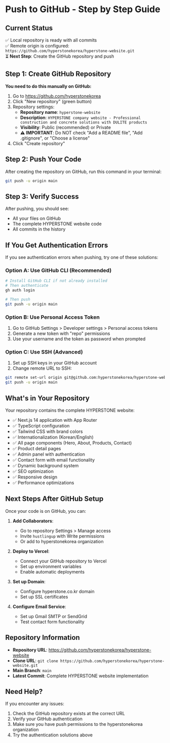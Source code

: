 # Push to GitHub - Step by Step Guide

## Current Status
✅ Local repository is ready with all commits  
✅ Remote origin is configured: `https://github.com/hyperstonekorea/hyperstone-website.git`  
⏳ **Next Step**: Create the GitHub repository and push

## Step 1: Create GitHub Repository

**You need to do this manually on GitHub:**

1. Go to https://github.com/hyperstonekorea
2. Click "New repository" (green button)
3. Repository settings:
   - **Repository name**: `hyperstone-website`
   - **Description**: `HYPERSTONE company website - Professional construction and concrete solutions with DULITE products`
   - **Visibility**: Public (recommended) or Private
   - **⚠️ IMPORTANT**: Do NOT check "Add a README file", "Add .gitignore", or "Choose a license"
4. Click "Create repository"

## Step 2: Push Your Code

After creating the repository on GitHub, run this command in your terminal:

```bash
git push -u origin main
```

## Step 3: Verify Success

After pushing, you should see:
- All your files on GitHub
- The complete HYPERSTONE website code
- All commits in the history

## If You Get Authentication Errors

If you see authentication errors when pushing, try one of these solutions:

### Option A: Use GitHub CLI (Recommended)
```bash
# Install GitHub CLI if not already installed
# Then authenticate
gh auth login

# Then push
git push -u origin main
```

### Option B: Use Personal Access Token
1. Go to GitHub Settings > Developer settings > Personal access tokens
2. Generate a new token with "repo" permissions
3. Use your username and the token as password when prompted

### Option C: Use SSH (Advanced)
1. Set up SSH keys in your GitHub account
2. Change remote URL to SSH:
```bash
git remote set-url origin git@github.com:hyperstonekorea/hyperstone-website.git
git push -u origin main
```

## What's in Your Repository

Your repository contains the complete HYPERSTONE website:

- ✅ Next.js 14 application with App Router
- ✅ TypeScript configuration
- ✅ Tailwind CSS with brand colors
- ✅ Internationalization (Korean/English)
- ✅ All page components (Hero, About, Products, Contact)
- ✅ Product detail pages
- ✅ Admin panel with authentication
- ✅ Contact form with email functionality
- ✅ Dynamic background system
- ✅ SEO optimization
- ✅ Responsive design
- ✅ Performance optimizations

## Next Steps After GitHub Setup

Once your code is on GitHub, you can:

1. **Add Collaborators**:
   - Go to repository Settings > Manage access
   - Invite `hustlingup` with Write permissions
   - Or add to hyperstonekorea organization

2. **Deploy to Vercel**:
   - Connect your GitHub repository to Vercel
   - Set up environment variables
   - Enable automatic deployments

3. **Set up Domain**:
   - Configure hyperstone.co.kr domain
   - Set up SSL certificates

4. **Configure Email Service**:
   - Set up Gmail SMTP or SendGrid
   - Test contact form functionality

## Repository Information

- **Repository URL**: https://github.com/hyperstonekorea/hyperstone-website
- **Clone URL**: `git clone https://github.com/hyperstonekorea/hyperstone-website.git`
- **Main Branch**: `main`
- **Latest Commit**: Complete HYPERSTONE website implementation

## Need Help?

If you encounter any issues:
1. Check the GitHub repository exists at the correct URL
2. Verify your GitHub authentication
3. Make sure you have push permissions to the hyperstonekorea organization
4. Try the authentication solutions above